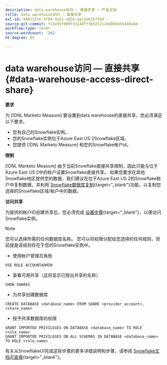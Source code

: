 ```yaml
---
description: data warehouse访问 — 直接共享 — 产品文档
title: data warehouse访问 — 直接共享
exl-id: 940c3316-5f94-4aa2-a656-aec5eb7b7450
source-git-commit: f13e55f009f33140ff36523212ed8b9ed5449a4d
workflow-type: tm+mt
source-wordcount: '262'
ht-degree: 0%

---
```


# data warehouse访问 — 直接共享 {#data-warehouse-access-direct-share}

**要求**

为 [!DNL Marketo Measure] 要设置到data warehouse的直接共享，您必须满足以下要求。

* 您有自己的Snowflake实例。
* 您的Snowflake实例位于Azure East US 2Snowflake区域。
* 您提供 [!DNL Marketo Measure] 和您的Snowflake帐户id。

**限制**

[!DNL Marketo Measure] 由于当前Snowflake直接共享限制，因此只能与位于Azure East US 2中的帐户设置Snowflake直接共享。 如果您要求在其他Snowflake地区提供您的数据，我们建议在位于Azure East US 2的Snowflake帐户中复制数据，并利用 [Snowflake数据库复制](https://docs.snowflake.com/en/user-guide/database-replication-intro.html){target=&quot;_blank&quot;}功能，以复制您选择的Snowflake区域/帐户中的数据。

**访问共享**

为提供的帐户ID创建共享后，您必须完成 [设置步骤](https://docs.snowflake.com/en/user-guide/data-share-consumers.html){target=&quot;_blank&quot;}，以便访问Snowflake实例。

>[!NOTE]
>
>您可以选择所需的任何数据库名称。 您可以将权限分配给您选择的任何规则，但前提是该规则存在于您的Snowflake实例中。

* 使用帐户管理员角色

```
USE ROLE ACCOUNTADMIN
```

* 查看可用共享（这将显示已授出共享的名称）

```
SHOW SHARES
```

* 为共享创建数据库

```
CREATE DATABASE <database_name> FROM SHARE <provider_account>.<share_name>
```

* 授予共享数据库的权限

```
GRANT IMPORTED PRIVILEGES ON DATABASE <database_name> TO ROLE <role_name>
GRANT IMPORTED PRIVILEGES ON ALL SCHEMAS IN DATABASE <database_name> TO ROLE <role_name>
```

有关从SnowflakeUI完成这些步骤的更多详细说明和步骤，请参阅 [Snowflake文档可直接](https://docs.snowflake.com/en/user-guide/data-share-consumers.html){target=&quot;_blank&quot;}。
